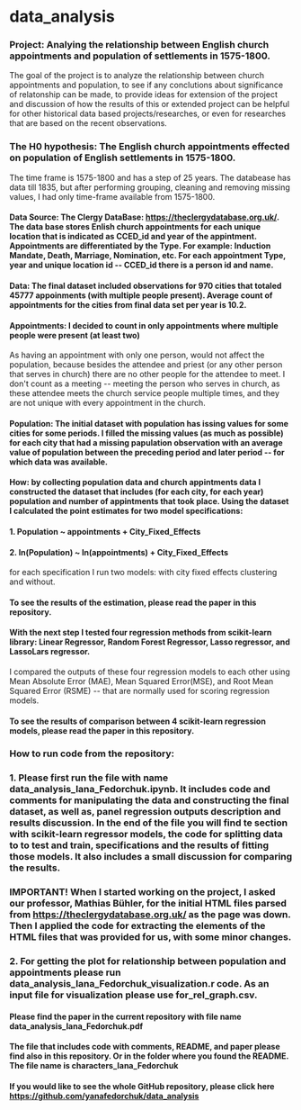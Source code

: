 # data_analysis
### Project: Analying the relationship between English church appointments and population of settlements in 1575-1800.
The goal of the project is to analyze the relationship between church appointments and population, to see if any conclutions about significance of relatonship can be made, to provide ideas for extension of the project and discussion of how the results of this or extended project can be helpful for other historical data based projects/researches, or even for researches that are based on the recent observations.
### The H0 hypothesis: The English church appointments effected on population of English settlements in 1575-1800.
The time frame is 1575-1800 and has a step of 25 years. The databease has data till 1835, but after performing grouping, cleaning and removing missing values, I had only time-frame available from 1575-1800.
#### Data Source: The Clergy DataBase: https://theclergydatabase.org.uk/. The data base stores Enlish church appointments for each unique location that is indicated as CCED_id and year of the appintment. Appointments are differentiated by the Type. For example: Induction Mandate, Death, Marriage, Nomination, etc. For each appointment Type, year and unique location id -- CCED_id there is a person id and name.
#### Data: The final dataset included observations for 970 cities that totaled 45777 appoinments (with multiple people present). Average count of appointments for the cities from final data set per year is 10.2.
#### Appointments: I decided to count in only appointments where multiple people were present (at least two)
As having an appointment with only one person, would not affect the population, because besides the attendee and priest (or any other person that serves in church) there are no other people for the attendee to meet. I don't count as a meeting -- meeting the person who serves in church, as these attendee meets the church service people multiple times, and they are not unique with every appointment in the church.
#### Population: The initial dataset with population has issing values for some cities for some periods. I filled the missing values (as much as possible) for each city that had a missing papulation observation with an average value of population between the preceding period and later period -- for which data was available.
#### How: by collecting population data and church appintments data I constructed the dataset that includes (for each city, for each year) population and number of appintments that took place. Using the dataset I calculated the point estimates for two model specifications:
#### 1. Population ~ appointments + City_Fixed_Effects
#### 2. ln(Population) ~ ln(appointments) + City_Fixed_Effects
for each specification I run two models: with city fixed effects clustering and without.
#### To see the results of the estimation, please read the paper in this repository.
#### With the next step I tested four regression methods from scikit-learn library: Linear Regressor, Random Forest Regressor, Lasso regressor, and  LassoLars regressor. 
I compared the outputs of these four regression models to each other using Mean Absolute Error (MAE), Mean Squared Error(MSE), and Root Mean Squared Error (RSME) -- that are normally used for scoring regression models.
#### To see the results of comparison between 4 scikit-learn regression models, please read the paper in this repository.
### How to run code from the repository:
### 1. Please first run the file with name data_analysis_Iana_Fedorchuk.ipynb. It includes code and comments for manipulating the data and constructing the final dataset, as well as, panel regression outputs description and results discussion. In the end of the file you will find te section with scikit-learn regressor models, the code for splitting data to to test and train, specifications and the results of fitting those models. It also includes a small discussion for comparing the results.
### IMPORTANT! When I started working on the project, I asked our professor, Mathias Bühler, for the initial HTML files parsed from https://theclergydatabase.org.uk/ as the page was down. Then I applied the code for extracting the elements of the HTML files that was provided for us, with some minor changes.
### 2. For getting the plot for relationship between population and appointments please run data_analysis_Iana_Fedorchuk_visualization.r code. As an input file for visualization please use for_rel_graph.csv.
#### Please find the paper in the current repository with file name data_analysis_Iana_Fedorchuk.pdf
#### The file that includes code with comments, README, and paper please find also in this repository. Or in the folder where you found the README. The file name is characters_Iana_Fedorchuk
#### If you would like to see the whole GitHub repository, please click here https://github.com/yanafedorchuk/data_analysis
